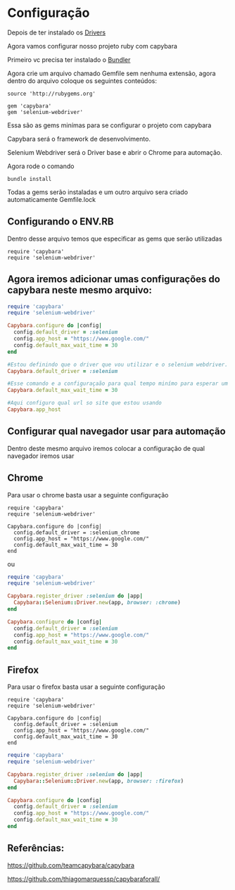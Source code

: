# Configuração

Depois de ter instalado os [Drivers](https://github.com/brunobatista25/best_archer/blob/master/tests/Capybara/02-instalando_drivers.md)

Agora vamos configurar nosso projeto ruby com capybara

Primeiro vc precisa ter instalado o [Bundler](https://github.com/brunobatista25/best_archer/blob/master/tests/Bundler/01-introducao_bundler.md)


Agora crie um arquivo  chamado Gemfile sem nenhuma extensão, agora dentro do arquivo coloque os seguintes conteúdos:

```
source 'http://rubygems.org'

gem 'capybara'
gem 'selenium-webdriver'
```

Essa são as gems minímas para se configurar o projeto com capybara

Capybara será o framework de desenvolvimento.

Selenium Webdriver será o Driver base e abrir o Chrome para automação.

Agora rode o comando

```
bundle install
```

Todas a gems serão instaladas e um outro arquivo sera criado automaticamente Gemfile.lock

## Configurando o ENV.RB

Dentro desse arquivo temos que especificar as gems que serão utilizadas

```
require 'capybara'
require 'selenium-webdriver'
```

## Agora iremos adicionar umas configurações do capybara neste mesmo arquivo:

```ruby
require 'capybara'
require 'selenium-webdriver'

Capybara.configure do |config|
  config.default_driver = :selenium
  config.app_host = "https://www.google.com/"
  config.default_max_wait_time = 30
end
```

```ruby
#Estou definindo que o driver que vou utilizar e o selenium webdriver.
Capybara.default_driver = :selenium 
```

```ruby
#Esse comando e a configuraçaão para qual tempo minímo para esperar um elemento na tela
Capybara.default_max_wait_time = 30 
```

```ruby
#Aqui configuro qual url so site que estou usando
Capybara.app_host
```

## Configurar qual navegador  usar para automação

Dentro deste mesmo arquivo iremos colocar a configuração de qual navegador iremos usar

## Chrome


Para usar o chrome basta usar a seguinte configuração

```
require 'capybara'
require 'selenium-webdriver'

Capybara.configure do |config|
  config.default_driver = :selenium_chrome
  config.app_host = "https://www.google.com/"
  config.default_max_wait_time = 30
end
```

ou

```ruby
require 'capybara'
require 'selenium-webdriver'

Capybara.register_driver :selenium do |app|
  Capybara::Selenium::Driver.new(app, browser: :chrome)
end

Capybara.configure do |config|
  config.default_driver = :selenium
  config.app_host = "https://www.google.com/"
  config.default_max_wait_time = 30
end

```

## Firefox

Para usar o firefox basta usar a seguinte configuração

```
require 'capybara'
require 'selenium-webdriver'

Capybara.configure do |config|
  config.default_driver = :selenium
  config.app_host = "https://www.google.com/"
  config.default_max_wait_time = 30
end
```

```ruby
require 'capybara'
require 'selenium-webdriver'

Capybara.register_driver :selenium do |app|
  Capybara::Selenium::Driver.new(app, browser: :firefox)
end

Capybara.configure do |config|
  config.default_driver = :selenium
  config.app_host = "https://www.google.com/"
  config.default_max_wait_time = 30
end
```

## Referências:

https://github.com/teamcapybara/capybara

https://github.com/thiagomarquessp/capybaraforall/
